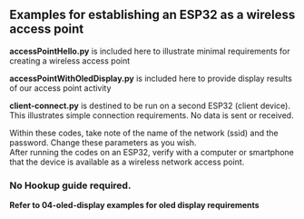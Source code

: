 ## Examples for establishing an ESP32 as a wireless access point

**accessPointHello.py** is included here to illustrate minimal requirements for creating a wireless access point

**accessPointWithOledDisplay.py** is included here to provide display results of our access point activity

**client-connect.py** is destined to be run on a second ESP32 (client device). This illustrates simple connection requirements. No data is sent or received.

Within these codes, take note of the name of the network (ssid) and the password. Change these parameters as you wish. <br />
After running the codes on an ESP32, verify with a computer or smartphone that the device is available as a wireless network access point.

### No Hookup guide required. 

**Refer to 04-oled-display examples for oled display requirements**

